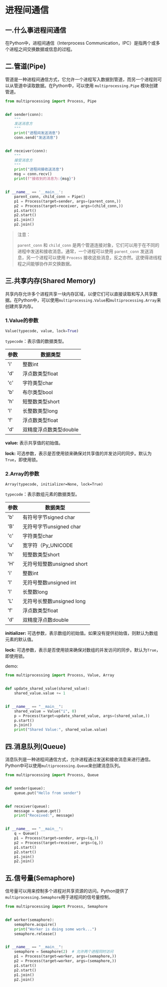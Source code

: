 # 进程间通信

## 一.什么事进程间通信

在Python中，进程间通信（Interprocess Communication，IPC）是指两个或多个进程之间交换数据或信息的过程。

## 二.管道(Pipe)

管道是一种进程间通信方式，它允许一个进程写入数据到管道，而另一个进程则可以从管道中读取数据。在Python中，可以使用  `multiprocessing.Pipe` 模块创建管道。

```python
from multiprocessing import Process, Pipe


def sender(conn):
    """
    发送消息方
    """
    print("进程间发送消息")
    conn.send("发送消息")


def receiver(conn):
    """
    接受消息方
    """
    print("进程间接收送消息")
    msg = conn.recv()
    print(f"接收到的消息为:{msg}")


if __name__ == '__main__':
    parent_conn, child_conn = Pipe()
    p1 = Process(target=sender, args=(parent_conn,))
    p2 = Process(target=receiver, args=(child_conn,))
    p1.start()
    p2.start()
    p1.join()
    p2.join()
```

> 注意：
>
> `parent_conn` 和 `child_conn` 是两个管道连接对象，它们可以用于在不同的进程中发送和接收消息。通常，一个进程可以使用 `parent_conn` 发送消息，另一个进程可以使用 `Process` 接收这些消息，反之亦然。这使得进线程程之间能够协作并交换数据。

## 三.共享内存(Shared Memory)

共享内存允许多个进程共享一块内存区域，以便它们可以直接读取和写入共享数据。在Python中，可以使用`multiprocessing.Value`和`multiprocessing.Array`来创建共享内存。

### 1.Value的参数

```python
Value(typecode, value, lock=True)
```

`typecode`：表示值的数据类型。

| 参数 | 数据类型               |
| ---- | ---------------------- |
| 'i'  | 整数int                |
| 'd'  | 浮点数类型float        |
| 'c'  | 字符类型char           |
| 'b'  | 布尔类型bool           |
| 'h'  | 短整数类型short        |
| 'l'  | 长整数类型long         |
| 'f'  | 浮点数类型float        |
| 'd'  | 双精度浮点数类型double |

**value:** 表示共享值的初始值。

**lock:** 可选参数，表示是否使用锁来确保对共享值的并发访问的同步。默认为`True`，即使用锁。

### 2.Array的参数

```python'
Array(typecode, initializer=None, lock=True)
```

`typecode`：表示数组元素的数据类型。

| 参数 | 数据类型                   |
| ---- | -------------------------- |
| 'b'  | 有符号字节signed char      |
| 'B'  | 无符号字节unsigned char    |
| 'c'  | 字符类型char               |
| 'u'  | 宽字符（Py_UNICODE         |
| 'h'  | 短整数类型short            |
| 'H'  | 无符号短整数unsigned short |
| 'i'  | 整数int                    |
| 'I'  | 无符号整数unsigned int     |
| 'l'  | 长整数long                 |
| 'L'  | 无符号长整数unsigned long  |
| 'f'  | 浮点数类型float            |
| 'd'  | 双精度浮点数double         |

**initializer:** 可选参数，表示数组的初始值。如果没有提供初始值，则默认为数组元素的默认值。

**lock:** 可选参数，表示是否使用锁来确保对数组的并发访问的同步。默认为`True`，即使用锁。

demo:

```python
from multiprocessing import Process, Value, Array


def update_shared_value(shared_value):
    shared_value.value += 1


if __name__ == "__main__":
    shared_value = Value("i", 0)
    p = Process(target=update_shared_value, args=(shared_value,))
    p.start()
    p.join()
    print("Shared Value:", shared_value.value)

```

## 四.消息队列(Queue)

消息队列是一种进程间通信方式，允许进程通过发送和接收消息来进行通信。Python中可以使用`multiprocessing.Queue`来创建消息队列。

```python
from multiprocessing import Process, Queue


def sender(queue):
    queue.put("Hello from sender")


def receiver(queue):
    message = queue.get()
    print("Received:", message)


if __name__ == "__main__":
    q = Queue()
    p1 = Process(target=sender, args=(q,))
    p2 = Process(target=receiver, args=(q,))
    p1.start()
    p2.start()
    p1.join()
    p2.join()
```

## 五.信号量(Semaphore)

信号量可以用来控制多个进程对共享资源的访问。Python提供了`multiprocessing.Semaphore`用于进程间的信号量控制。

```python
from multiprocessing import Process, Semaphore


def worker(semaphore):
    semaphore.acquire()
    print("Worker is doing some work...")
    semaphore.release()


if __name__ == "__main__":
    semaphore = Semaphore(2)  # 允许两个进程同时访问
    p1 = Process(target=worker, args=(semaphore,))
    p2 = Process(target=worker, args=(semaphore,))
    p1.start()
    p2.start()
    p1.join()
    p2.join()
```

